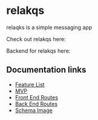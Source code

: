 # relakqs
relaqks is a simple messaging app

Check out relakqs here:

Backend for relakqs here:

## Documentation links
- [Feature List](https://github.com/arkaneshiro/Sound-Zone/blob/master/Documentation/feature-list.md)
- [MVP](https://github.com/arkaneshiro/Sound-Zone/blob/master/Documentation/mvp.md)
- [Front End Routes](https://github.com/arkaneshiro/Sound-Zone/blob/master/Documentation/frontEndRoutes.md)
- [Back End Routes](https://github.com/arkaneshiro/Sound-Zone/blob/master/Documentation/backEndRoutes.md)
- [Schema Image](https://github.com/arkaneshiro/Sound-Zone/blob/master/Documentation/schema.png)
